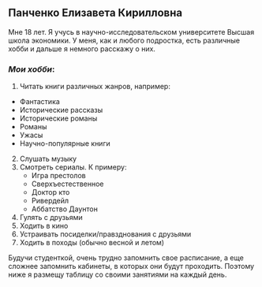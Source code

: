 ## Панченко Елизавета Кирилловна
Мне 18 лет. Я учусь в научно-исследовательском университете Высшая школа экономики.
У меня, как и любого подростка, есть различные хобби и дальше я немного расскажу о них.
### *Мои хобби*:
1. Читать книги различных жанров, например: 
  * Фантастика
  * Исторические рассказы
  * Исторические романы
  * Романы
  * Ужасы
  * Научно-популярные книги
2. Слушать музыку
3. Смотреть сериалы. К примеру:
    * Игра престолов
    * Сверхъестественное
    * Доктор кто
    * Ривердейл
    * Аббатство Даунтон
4. Гулять с друзьями
5. Ходить в кино
6. Устраивать посиделки/правзднования с друзьями
7. Ходить в походы (обычно весной и летом)

Будучи студенткой, очень трудно запомнить свое расписание, а еще сложнее запомнить кабинеты, в которых они будут проходить. Поэтому ниже я размещу таблицу со своими занятиями на каждый день.
